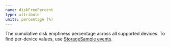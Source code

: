 ```yaml
---
name: diskFreePercent
type: attribute
units: percentage (%)
---
```


The cumulative disk emptiness percentage across all supported devices. To find per-device values, use [StorageSample events](https://docs.newrelic.com/attribute-dictionary/?event=StorageSample).
